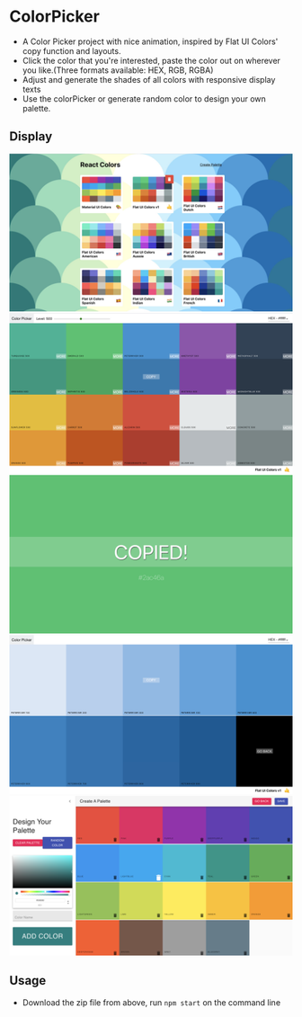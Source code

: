# ColorPicker  
* A Color Picker project with nice animation, inspired by Flat UI Colors' copy function and layouts.
* Click the color that you're interested, paste the color out on wherever you like.(Three formats available: HEX, RGB, RGBA)
* Adjust and generate the shades of all colors with responsive display texts
* Use the colorPicker or generate random color to design your own palette.

## Display  
![note](https://github.com/lingyaHu/images/blob/master/color-proj/PaletteList.jpeg)  
![note](https://github.com/lingyaHu/images/blob/master/color-proj/Palette.png)  
![note](https://github.com/lingyaHu/images/blob/master/color-proj/Color.png)  
![note](https://github.com/lingyaHu/images/blob/master/color-proj/Shades.png)  
![note](https://github.com/lingyaHu/images/blob/master/color-proj/NewColorsForm.png)   

## Usage
* Download the zip file from above, run `npm start` on the command line  
